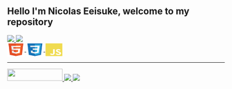 ## Hello I'm Nicolas Eeisuke, welcome to my repository

<div>
    <a href="https://github.com/nicolaseeisuke">
    <img height="180em" src="https://github-readme-stats.vercel.app/api?username=nicolaseeisuke&show_icons=true&theme=dracula&include_all_commits=true&count_private=true"/>
    <img height="180em" src="https://github-readme-stats.vercel.app/api/top-langs/?username=nicolaseeisuke&layout=compact&langs_count=16&theme=dracula"/>
</div>
<div>
    <img align="center" alt="HTML" height="30" width="40" src="https://raw.githubusercontent.com/devicons/devicon/master/icons/html5/html5-original.svg">
    <img align="center" alt="CSS" height="30" width="40" src="https://raw.githubusercontent.com/devicons/devicon/master/icons/css3/css3-original.svg">
    <img align="center" alt="Js" height="30" width="40" src="https://raw.githubusercontent.com/devicons/devicon/master/icons/javascript/javascript-plain.svg">
</div>

<hr>

<div>
    <a href="https://portifolio-indol-omega.vercel.app/" target="_blank">
        <img src="https://i.im.ge/2023/06/02/hEIuf0.logo.png" target = "_blank" width="128" height="28">
    </a> 
    <a href="https://www.linkedin.com/in/nicolas-eeisuke-717b16260/" target="_blank">
       <img src="https://img.shields.io/badge/-LinkedIn-%230077B5?style=for-the-badge&logo=linkedin&logoColor=white" target="_blank">          </a>   
    <a href = "nicolaseeisuke@gmail.com">
        <img src="https://img.shields.io/badge/Gmail-D14836?style=for-the-badge&logo=gmail&logoColor=white" target="_blank">
    </a>
</div>

